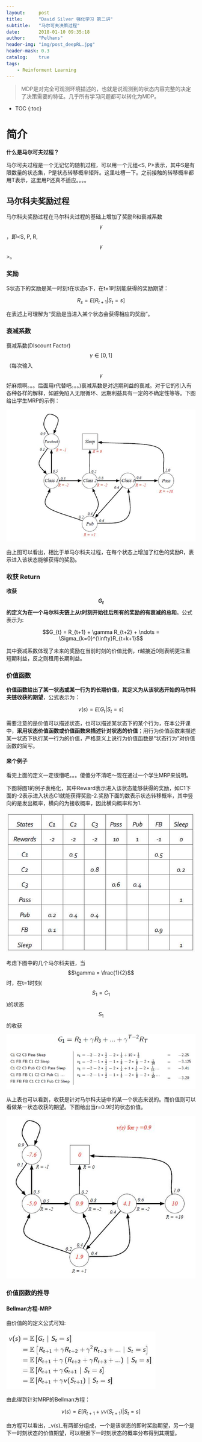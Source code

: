 ```yaml
---
layout:     post
title:      "David Silver 强化学习 第二讲" 
subtitle:   "马尔可夫决策过程"
date:       2018-01-10 09:35:18
author:     "Pelhans"
header-img: "img/post_deepRL.jpg"
header-mask: 0.3 
catalog:    true
tags:
    - Reinforment Learning
---
```



> MDP是对完全可观测环境描述的，也就是说观测到的状态内容完整的决定了决策需要的特征。几乎所有学习问题都可以转化为MDP。

* TOC
{:toc}

#  简介

**什么是马尔可夫过程？**

马尔可夫过程是一个无记忆的随机过程，可以用一个元组<S, P>表示，其中S是有限数量的状态集，P是状态转移概率矩阵。这里吐槽一下。之前接触的转移概率都用T表示，这里用P还真不适应。。。。

## 马尔科夫奖励过程

马尔科夫奖励过程在马尔科夫过程的基础上增加了奖励R和衰减系数$$\gamma$$，即<S, P, R, $$\gamma$$>。

### 奖励 

S状态下的奖励是某一时刻t在状态s下，在t+1时刻能获得的奖励期望：

$$ R_{s}= E[R_{t+1} | S_{t} = s] $$

在表述上可理解为“奖励是当进入某个状态会获得相应的奖励”。

### 衰减系数

衰减系数(DIscount Factor) $$\gamma \in [0,1]$$（每次输入$$\gamma$$好麻烦啊。。。后面用r代替吧。。。)衰减系数是对远期利益的衰减。对于它的引入有各种各样的解释，如避免陷入无限循环、远期利益具有一定的不确定性等等。下图给出学生MRP的示例：

![](/img/in-post/deepRL_ch2/deepRL_ch2_1.jpg)

由上图可以看出，相比于单马尔科夫过程，在每个状态上增加了红色的奖励R，表示进入该状态能够获得的奖励。

### 收获 Return

**收获$$G_{t}$$的定义为在一个马尔科夫链上从t时刻开始往后所有的奖励的有衰减的总和**。公式表示为:

$$G_{t} = R_{t+1} + \gamma R_{t+2} + \ndots = \Sigma_{k=0}^{\infty}R_{t+k+1}$$

其中衰减系数体现了未来的奖励在当前时刻的价值比例，r越接近0则表明更注重短期利益，反之则租用长期利益。

### 价值函数

**价值函数给出了某一状态或某一行为的长期价值，其定义为从该状态开始的马尔科夫链收获的期望**，公式表示为：

$$v(s) = E[G_{t} | S_{t} = s] $$

需要注意的是价值可以描述状态，也可以描述某状态下的某个行为，在本公开课中，**采用状态价值函数或价值函数来描述针对状态的价值**；用行为价值函数来描述某一状态下执行某一行为的价值，严格意义上说行为价值函数是“状态行为”对价值函数的简写。

#### 来个例子

看完上面的定义一定很懵吧。。。傻傻分不清吧～现在通过一个学生MRP来说明。

下图将图1的例子表格化，其中Reward表示进入该状态能够获得的奖励，如C1下面的-2表示进入状态C1就能获得奖励-2.奖励下面的数表示状态转移概率，其中竖向的是发出概率，横向的为接收概率，因此横向概率和为1.

![](/img/in-post/deepRL_ch2/deepRL_ch2_2.jpg)

考虑下图中的几个马尔科夫链，当$$\gamma = \frac{1}{2}$$时，在t=1时刻($$S_{1} = C_{1}$$)的状态$$S_{1}$$的收获

![](/img/in-post/deepRL_ch2/deepRL_ch2_3.jpg)

从上表也可以看到，收获是针对马尔科夫链中的某一个状态来说的。而价值则可以看做某一状态收获的期望。下图给出当r=0.9时的状态价值。

![](/img/in-post/deepRL_ch2/deepRL_ch2_4.jpg)

### 价值函数的推导

#### Bellman方程-MRP

由价值的的定义公式可知:

![](/img/in-post/deepRL_ch2/deepRL_ch2_5.jpg)

由此得到针对MRP的Bellman方程：

$$ v(s) = E[R_{t+1} + \gamma v(S_{t+1}) | S_{t} = s] $$

由方程可以看出，_v(s)_有两部分组成，一个是该状态的即时奖励期望，另一个是下一时刻状态的价值期望，可以根据下一时刻状态的概率分布得到其期望。



<div id="container"></div>
<link rel="stylesheet" href="https://imsun.github.io/gitment/style/default.css">
<script src="https://imsun.github.io/gitment/dist/gitment.browser.js"></script>
<script>
var gitment = new Gitment({
  id: '', // 可选。默认为 location.href
  owner: '17537939',
  repo: 'pelhans.github.io',
  oauth: {
    client_id: 'dbec37728f2282bb2d97',
    client_secret: 'b602c6c6c0f484eb0894d15d6a5898f5d1f13438',
  },
})
gitment.render('container')
</script>

